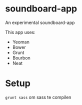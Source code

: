 soundboard-app
==============

An experimental soundboard-app

This app uses:

- Yeoman
- Bower
- Grunt
- Bourbon
- Neat

# Setup
`grunt sass` om sass te compilen

